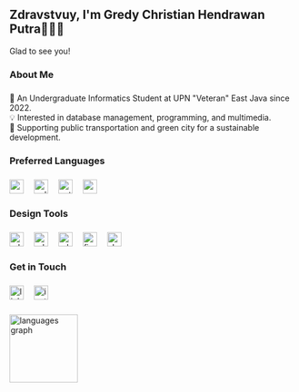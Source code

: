 <h2 align="left">Zdravstvuy, I'm Gredy Christian Hendrawan Putra🙋🏽‍♂️</h2>
<p align="left">Glad to see you!</p>

###

<p align="left"></p>

###

<h3 align="left">About Me</h3>

###

<p align="left">📑 An Undergraduate Informatics Student at UPN "Veteran" East Java since 2022.<br>💡 Interested in database management, programming, and multimedia.<br>🍃 Supporting public transportation and green city for a sustainable development.</p>

###

<p align="left"></p>

###

<h3 align="left">Preferred Languages</h3>

###

<div align="left">
  <img src="https://skillicons.dev/icons?i=c" height="25" alt="c logo"  />
  <img width="10" />
  <img src="https://skillicons.dev/icons?i=cpp" height="25" alt="cplusplus logo"  />
  <img width="10" />
  <img src="https://skillicons.dev/icons?i=py" height="25" alt="python logo"  />
  <img width="10" />
  <img src="https://skillicons.dev/icons?i=mysql" height="25" alt="mysql logo"  />
</div>

###

<p align="left"></p>

###

<h3 align="left">Design Tools</h3>

###

<div align="left">
  <img src="https://skillicons.dev/icons?i=ps" height="25" alt="adobephotoshop logo"  />
  <img width="10" />
  <img src="https://skillicons.dev/icons?i=ai" height="25" alt="adobeillustrator logo"  />
  <img width="10" />
  <img src="https://cdn.simpleicons.org/adobepremierepro/9999FF" height="25" alt="adobepremierepro logo"  />
  <img width="10" />
  <img src="https://skillicons.dev/icons?i=figma" height="25" alt="figma logo"  />
  <img width="10" />
  <img src="https://skillicons.dev/icons?i=sketchup" height="25" alt="sketch logo"  />
</div>

###

<p align="left"></p>

###

<h3 align="left">Get in Touch</h3>

###

<div align="left">
  <img src="https://img.shields.io/badge/LinkedIn-0A66C2?logo=linkedin&logoColor=white&style=for-the-badge" height="25" alt="linkedin logo"  />
  <img width="10" />
  <img src="https://img.shields.io/badge/Instagram-E4405F?logo=instagram&logoColor=white&style=for-the-badge" height="25" alt="instagram logo"  />
</div>

###

<div align="left">
  <img src="https://github-readme-stats.vercel.app/api/top-langs?username=gredychristian&locale=en&hide_title=false&layout=compact&card_width=320&langs_count=5&theme=dark&hide_border=false&order=2" height="120" alt="languages graph"  />
</div>

###
